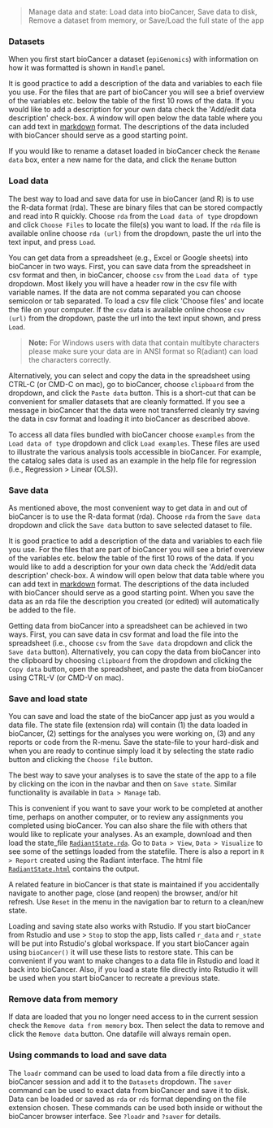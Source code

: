 > Manage data and state: Load data into bioCancer, Save data to disk, Remove a dataset from memory, or Save/Load the full state of the app


### Datasets

When you first start bioCancer a dataset (`epiGenomics`) with information on how it was formatted is shown in `Handle` panel.

It is good practice to add a description of the data and variables to each file you use. For the files that are part of bioCancer you will see a brief overview of the variables etc. below the table of the first 10 rows of the data. If you would like to add a description for your own data check the 'Add/edit data description' check-box. A window will open below the data table where you can add text in
<a href="http://rmarkdown.rstudio.com/authoring_pandoc_markdown.html" target="_blank">markdown</a> format. The descriptions of the data included with bioCancer should serve as a good starting point.

If you would like to rename a dataset loaded in bioCancer check the `Rename data` box, enter a new name for the data, and click the `Rename` button

### Load data

The best way to load and save data for use in bioCancer (and R) is to use the R-data format (rda). These are binary files that can be stored compactly and read into R quickly. Choose `rda` from the `Load data of type` dropdown and click `Choose Files` to locate the file(s) you want to load. If the `rda` file is available online choose `rda (url)` from the dropdown, paste the url into the text input, and press `Load`.

You can get data from a spreadsheet (e.g., Excel or Google sheets) into bioCancer in two ways. First, you can save data from the spreadsheet in csv format and then, in bioCancer, choose `csv` from the `Load data of type` dropdown. Most likely you will have a header row in the csv file with variable names. If the data are not comma separated you can choose semicolon or tab separated. To load a csv file click 'Choose files' and locate the file on your computer. If the `csv` data is available online choose `csv (url)` from the dropdown, paste the url into the text input shown, and press `Load`.

> **Note:** For Windows users with data that contain multibyte characters please make sure your data are in ANSI format so R(adiant) can load the characters correctly.

Alternatively, you can select and copy the data in the spreadsheet using CTRL-C (or CMD-C on mac), go to bioCancer, choose `clipboard` from the dropdown, and click the `Paste data` button. This is a short-cut that can be convenient for smaller datasets that are cleanly formatted. If you see a message in bioCancer that the data were not transferred cleanly try saving the data in csv format and loading it into bioCancer as described above.

To access all data files bundled with bioCancer choose `examples` from the `Load data of type` dropdown and click `Load examples`. These files are used to illustrate the various analysis tools accessible in bioCancer. For example, the catalog sales data is used as an example in the help file for regression (i.e., Regression > Linear (OLS)).

### Save data

As mentioned above, the most convenient way to get data in and out of bioCancer is to use the R-data format (rda). Choose `rda` from the `Save data` dropdown and click the `Save data` button to save selected dataset to file.

It is good practice to add a description of the data and variables to each file you use. For the files that are part of bioCancer you will see a brief overview of the variables etc. below the table of the first 10 rows of the data. If you would like to add a description for your own data check the 'Add/edit data description' check-box. A window will open below that data table where you can add text in
<a href="http://rmarkdown.rstudio.com/authoring_pandoc_markdown.html" target="_blank">markdown</a> format. The descriptions of the data included with bioCancer should serve as a good starting point. When you save the data as an rda file the description you created (or edited) will automatically be added to the file.

Getting data from bioCancer into a spreadsheet can be achieved in two ways. First, you can save data in csv format and load the file into the spreadsheet (i.e., choose `csv` from the `Save data` dropdown and click the `Save data` button). Alternatively, you can copy the data from bioCancer into the clipboard by choosing `clipboard` from the dropdown and clicking the `Copy data` button, open the spreadsheet, and paste the data from bioCancer using CTRL-V (or CMD-V on mac).

### Save and load state

You can save and load the state of the bioCancer app just as you would a data file. The state file (extension rda) will contain (1) the data loaded in bioCancer, (2) settings for the analyses you were working on, (3) and any reports or code from the R-menu. Save the state-file to your hard-disk and when you are ready to continue simply load it by selecting the state radio button and clicking the `Choose file` button.

The best way to save your analyses is to save the state of the app to a file by clicking on the <i title='Save' class='fa fa-save'></i> icon in the navbar and then on `Save state`. Similar functionality is available in `Data > Manage` tab.

This is convenient if you want to save your work to be completed at another time, perhaps on another computer, or to review any assignments you completed using bioCancer. You can also share the file with others that would like to replicate your analyses. As an example, download and then load the state_file [`RadiantState.rda`](https://vnijs.github.io/radiant/examples/RadiantState.rda). Go to `Data > View`, `Data > Visualize` to see some of the settings loaded from the statefile. There is also a report in `R > Report` created using the Radiant interface. The html file <a href="https://vnijs.github.io/radiant/examples/RadiantState.html" target="_blank">`RadiantState.html`</a> contains the output.

A related feature in bioCancer is that state is maintained if you accidentally navigate to another page, close (and reopen) the browser, and/or hit refresh. Use `Reset` in the <i title='Power off' class='fa fa-power-off'></i> menu in the navigation bar to return to a clean/new state.

Loading and saving state also works with Rstudio. If you start bioCancer from Rstudio and use <i title='Power off' class='fa fa-power-off'></i> > `Stop` to stop the app, lists called `r_data` and `r_state` will be put into Rstudio's global workspace. If you start bioCancer again using `bioCancer()` it will use these lists to restore state. This can be convenient if you want to make changes to a data file in Rstudio and load it back into bioCancer. Also, if you load a state file directly into Rstudio it will be used when you start bioCancer to recreate a previous state.

### Remove data from memory

If data are loaded that you no longer need access to in the current session check the `Remove data from memory` box. Then select the data to remove and click the `Remove data` button. One datafile will always remain open.

### Using commands to load and save data

The `loadr` command can be used to load data from a file directly into a bioCancer session and add it to the `Datasets` dropdown. The `saver` command can be used to exact data from bioCancer and save it to disk. Data can be loaded or saved as `rda` or `rds` format depending on the file extension chosen. These commands can be used both inside or without the bioCancer browser interface. See `?loadr` and `?saver` for details.
